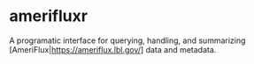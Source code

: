 # amerifluxr
A programatic interface for querying, handling, and summarizing [AmeriFlux|https://ameriflux.lbl.gov/] data and metadata.  
